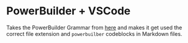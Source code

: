# PowerBuilder + VSCode

Takes the PowerBuilder Grammar from [here](https://github.com/micha4w/PowerBuilder.tmbundle) and makes it get used the correct file extension and `powerbuilber` codeblocks in Markdown files.
